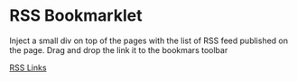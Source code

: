 
# RSS Bookmarklet

Inject a small div on top of the pages with the list of RSS feed published on the page. 
Drag and drop the link it to the bookmars toolbar

[RSS Links](javascript:(()%3D%3E%7Bconst%20c%3D%22rss-list%22%2Ci%3D%22active%22%2Cr%3D%22url%22%3Bconst%20a%3D%22%5Cn%3Ahost%20%7B%5Cn%20%20%20%20background-color%3A%20%23222%3B%5Cn%20%20%20%20font-family%3A%20sans-serif%3B%5Cn%20%20%20%20padding%3A%201rem%3B%5Cn%20%20%20%20font-size%3A%201rem%3B%5Cn%20%20%20%20border-bottom%3A%201px%20solid%20%23fff%3B%5Cn%20%20%20%20box-shadow%3A%200px%200px%2015px%20%23000a%3B%5Cn%20%20%20%20color%3A%20%23ccc%3B%5Cn%20%20%20%20position%3A%20relative%3B%5Cn%20%20%20%20z-index%3A%209999999%3B%5Cn%5Cn%20%20%20%20*%20%7B%5Cn%20%20%20%20%20%20%20%20margin%3A%200%3B%5Cn%20%20%20%20%20%20%20%20padding%3A%200%3B%5Cn%20%20%20%20%7D%5Cn%5Cn%20%20%20%20a%20%7B%5Cn%20%20%20%20%20%20%20%20color%3A%20inherit%3B%5Cn%20%20%20%20%20%20%20%20text-decoration%3A%20none%3B%5Cn%5Cn%20%20%20%20%20%20%20%20%26%3Ahover%20%7B%5Cn%20%20%20%20%20%20%20%20%20%20%20%20color%3A%20%23fff%3B%5Cn%20%20%20%20%20%20%20%20%7D%5Cn%20%20%20%20%7D%5Cn%5Cn%20%20%20%20button%20%7B%5Cn%20%20%20%20%20%20%20%20display%3A%20inline-block%3B%5Cn%20%20%20%20%20%20%20%20border%3A%20none%3B%5Cn%20%20%20%20%20%20%20%20padding%3A%202px%205px%203px%3B%5Cn%20%20%20%20%20%20%20%20margin-right%3A%201rem%3B%5Cn%20%20%20%20%20%20%20%20font-size%3A%20.75rem%3B%5Cn%20%20%20%20%20%20%20%20text-transform%3A%20uppercase%3B%5Cn%20%20%20%20%20%20%20%20letter-spacing%3A%202px%3B%5Cn%20%20%20%20%20%20%20%20font-weight%3A%20bold%3B%5Cn%20%20%20%20%20%20%20%20background-color%3A%20%23666%3B%5Cn%20%20%20%20%20%20%20%20transition%3A%20all%20.5s%20cubic-bezier(.19%2C%201%2C%20.22%2C%201)%3B%5Cn%5Cn%20%20%20%20%20%20%20%20%26%3Ahover%20%7B%5Cn%20%20%20%20%20%20%20%20%20%20%20%20cursor%3A%20pointer%3B%5Cn%20%20%20%20%20%20%20%20%20%20%20%20background-color%3A%20%23aaa%3B%5Cn%20%20%20%20%20%20%20%20%7D%5Cn%5Cn%20%20%20%20%20%20%20%20%26%3Aactive%20%7B%5Cn%20%20%20%20%20%20%20%20%20%20%20%20background-color%3A%20%23fff%3B%5Cn%20%20%20%20%20%20%20%20%20%20%20%20cursor%3A%20pointer%3B%5Cn%20%20%20%20%20%20%20%20%20%20%20%20color%3A%20%23000%3B%5Cn%20%20%20%20%20%20%20%20%7D%5Cn%5Cn%20%20%20%20%20%20%20%20%26.active%20%7B%5Cn%20%20%20%20%20%20%20%20%20%20%20%20background-color%3A%20%23fff%3B%5Cn%20%20%20%20%20%20%20%20%20%20%20%20cursor%3A%20pointer%3B%5Cn%20%20%20%20%20%20%20%20%20%20%20%20color%3A%20%23000%3B%5Cn%20%20%20%20%20%20%20%20%20%20%20%20transition%3A%20all%20.5s%20cubic-bezier(.68%2C%20-0.55%2C%20.27%2C%201.55)%3B%5Cn%20%20%20%20%20%20%20%20%7D%5Cn%20%20%20%20%7D%5Cn%5Cn%20%20%20%20ul%20%7B%5Cn%20%20%20%20%20%20%20%20list-style%3A%20none%3B%5Cn%5Cn%20%20%20%20%20%20%20%20%26%20li%3Anot(%3Alast-child)%20%7B%5Cn%20%20%20%20%20%20%20%20%20%20%20%20border-bottom%3A%201px%20solid%20%23444%3B%5Cn%20%20%20%20%20%20%20%20%20%20%20%20padding%3A%200%200%20.5rem%200%3B%5Cn%20%20%20%20%20%20%20%20%20%20%20%20margin-bottom%3A%20.5rem%3B%5Cn%20%20%20%20%20%20%20%20%7D%5Cn%20%20%20%20%7D%5Cn%7D%22%2Cl%3D()%3D%3Edocument.querySelectorAll('link%5Brel%3D%22alternate%22%5D%5Btype%3D%22application%2Frss%2Bxml%22%5D')%2Cd%3D()%3D%3E!!document.getElementById(c)%2Cu%3Do%3D%3E%5B...o%5D.map(t%3D%3E%7Bconst%20e%3Dt.href%2Cn%3Dt.title%7C%7Ct.href%3Breturn'%5Cn%20%20%20%20%20%20%20%20%3Cli%3E%5Cn%20%20%20%20%20%20%20%20%20%20%20%20%3Cbutton%20data-url%3D%22'.concat(e%2C'%22%3Ecopy%3C%2Fbutton%3E%5Cn%20%20%20%20%20%20%20%20%20%20%20%20%3Ca%20href%3D%22').concat(e%2C'%22%3E').concat(n%2C%22%3C%2Fa%3E%5Cn%20%20%20%20%20%20%20%20%3C%2Fli%3E%22)%7D).join(%22%22)%2Cm%3Do%3D%3E%7Bo.addEventListener(%22click%22%2Ct%3D%3E%7Bconst%20e%3Dt.originalTarget%3Bif(r%20in%20e.dataset)%7Bnavigator.clipboard.writeText(e.dataset%5Br%5D)%3Bconst%20n%3Di%3Be.classList.add(n)%2CsetTimeout(()%3D%3Ee.classList.remove(n)%2C1e3)%7D%7D)%7D%2Cp%3Do%3D%3E%7Bconst%20t%3Ddocument.createElement(%22div%22)%3Breturn%20t.id%3Dc%2Ct.attachShadow(%7Bmode%3A%22open%22%7D)%2Ct.shadowRoot.innerHTML%3D%22%5Cn%20%20%20%20%3Cstyle%3E%22.concat(a%2C%22%3C%2Fstyle%3E%5Cn%20%20%20%20%3Cmenu%3E%3Cul%3E%22).concat(u(o)%2C%22%3C%2Ful%3E%3C%2Fmenu%3E%5Cn%20%20%22)%2Ct%7D%2Cf%3Do%3D%3E%7Bconst%20t%3Ddocument.documentElement%2Ce%3Dt.firstChild%3Bt.insertBefore(o%2Ce)%7D%2Cs%3Dl()%2Cg%3Dd()%3Bif(s.length%3E0%26%26!g)%7Bconst%20o%3Dp(s)%3Bm(o)%2Cf(o)%7D%7D)()%3B)
